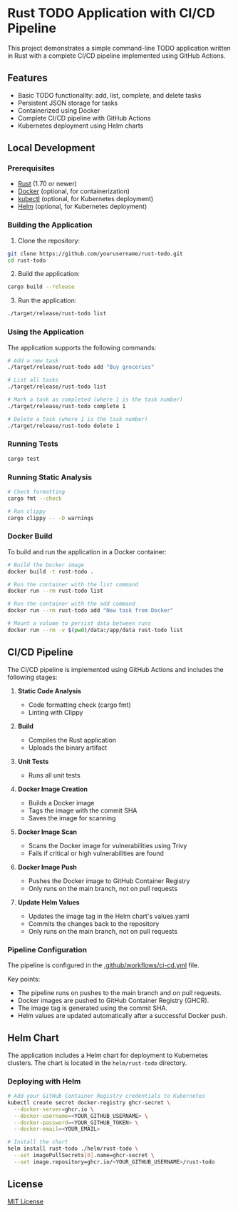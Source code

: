 # Rust TODO Application with CI/CD Pipeline

This project demonstrates a simple command-line TODO application written in Rust with a complete CI/CD pipeline implemented using GitHub Actions.

## Features

- Basic TODO functionality: add, list, complete, and delete tasks
- Persistent JSON storage for tasks
- Containerized using Docker
- Complete CI/CD pipeline with GitHub Actions
- Kubernetes deployment using Helm charts

## Local Development

### Prerequisites

- [Rust](https://www.rust-lang.org/tools/install) (1.70 or newer)
- [Docker](https://docs.docker.com/get-docker/) (optional, for containerization)
- [kubectl](https://kubernetes.io/docs/tasks/tools/) (optional, for Kubernetes deployment)
- [Helm](https://helm.sh/docs/intro/install/) (optional, for Kubernetes deployment)

### Building the Application

1. Clone the repository:
```bash
git clone https://github.com/yourusername/rust-todo.git
cd rust-todo
```

2. Build the application:
```bash
cargo build --release
```

3. Run the application:
```bash
./target/release/rust-todo list
```

### Using the Application

The application supports the following commands:

```bash
# Add a new task
./target/release/rust-todo add "Buy groceries"

# List all tasks
./target/release/rust-todo list

# Mark a task as completed (where 1 is the task number)
./target/release/rust-todo complete 1

# Delete a task (where 1 is the task number)
./target/release/rust-todo delete 1
```

### Running Tests

```bash
cargo test
```

### Running Static Analysis

```bash
# Check formatting
cargo fmt --check

# Run clippy
cargo clippy -- -D warnings
```

### Docker Build

To build and run the application in a Docker container:

```bash
# Build the Docker image
docker build -t rust-todo .

# Run the container with the list command
docker run --rm rust-todo list

# Run the container with the add command
docker run --rm rust-todo add "New task from Docker"

# Mount a volume to persist data between runs
docker run --rm -v $(pwd)/data:/app/data rust-todo list
```

## CI/CD Pipeline

The CI/CD pipeline is implemented using GitHub Actions and includes the following stages:

1. **Static Code Analysis**
   - Code formatting check (cargo fmt)
   - Linting with Clippy

2. **Build**
   - Compiles the Rust application
   - Uploads the binary artifact

3. **Unit Tests**
   - Runs all unit tests

4. **Docker Image Creation**
   - Builds a Docker image
   - Tags the image with the commit SHA
   - Saves the image for scanning

5. **Docker Image Scan**
   - Scans the Docker image for vulnerabilities using Trivy
   - Fails if critical or high vulnerabilities are found

6. **Docker Image Push**
   - Pushes the Docker image to GitHub Container Registry
   - Only runs on the main branch, not on pull requests

7. **Update Helm Values**
   - Updates the image tag in the Helm chart's values.yaml
   - Commits the changes back to the repository
   - Only runs on the main branch, not on pull requests

### Pipeline Configuration

The pipeline is configured in the [.github/workflows/ci-cd.yml](.github/workflows/ci-cd.yml) file.

Key points:

- The pipeline runs on pushes to the main branch and on pull requests.
- Docker images are pushed to GitHub Container Registry (GHCR).
- The image tag is generated using the commit SHA.
- Helm values are updated automatically after a successful Docker push.

## Helm Chart

The application includes a Helm chart for deployment to Kubernetes clusters. The chart is located in the `helm/rust-todo` directory.

### Deploying with Helm

```bash
# Add your GitHub Container Registry credentials to Kubernetes
kubectl create secret docker-registry ghcr-secret \
  --docker-server=ghcr.io \
  --docker-username=<YOUR_GITHUB_USERNAME> \
  --docker-password=<YOUR_GITHUB_TOKEN> \
  --docker-email=<YOUR_EMAIL>

# Install the chart
helm install rust-todo ./helm/rust-todo \
  --set imagePullSecrets[0].name=ghcr-secret \
  --set image.repository=ghcr.io/<YOUR_GITHUB_USERNAME>/rust-todo
```

## License

[MIT License](LICENSE)